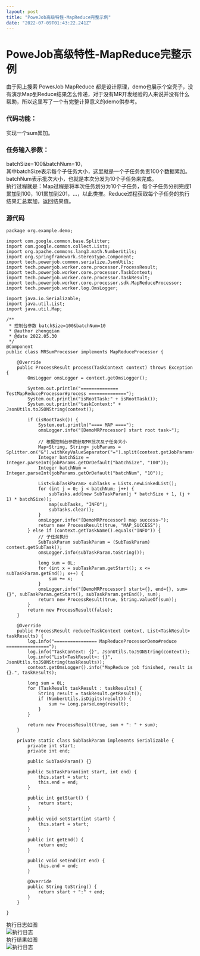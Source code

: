```yaml
---
layout: post
title: "PoweJob高级特性-MapReduce完整示例"
date: "2022-07-09T01:43:22.241Z"
---
```

PoweJob高级特性-MapReduce完整示例
=========================

由于网上搜索 PowerJob MapReduce 都是设计原理，demo也展示个空壳子，没有演示Map到Reduce结果怎么传递，对于没有MR开发经验的人来说并没有什么帮助，所以这里写了一个有完整计算意义的demo供参考。

### 代码功能：

实现一个sum累加。

### 任务输入参数：

batchSize=100&batchNum=10，  
其中batchSize表示每个子任务大小，这里就是一个子任务负责100个数据累加。  
batchNum表示批次大小，也就是本次分发为10个子任务来完成。  
执行过程就是：Map过程是将本次任务划分为10个子任务，每个子任务分别完成1累加到100，101累加到201，...，以此类推。Reduce过程获取每个子任务的执行结果汇总累加，返回结果值。

### 源代码

    package org.example.demo;
    
    import com.google.common.base.Splitter;
    import com.google.common.collect.Lists;
    import org.apache.commons.lang3.math.NumberUtils;
    import org.springframework.stereotype.Component;
    import tech.powerjob.common.serialize.JsonUtils;
    import tech.powerjob.worker.core.processor.ProcessResult;
    import tech.powerjob.worker.core.processor.TaskContext;
    import tech.powerjob.worker.core.processor.TaskResult;
    import tech.powerjob.worker.core.processor.sdk.MapReduceProcessor;
    import tech.powerjob.worker.log.OmsLogger;
    
    import java.io.Serializable;
    import java.util.List;
    import java.util.Map;
    
    /**
     * 控制台参数 batchSize=100&batchNum=10
     * @author zhengqian
     * @date 2022.05.30
     */
    @Component
    public class MRSumProcessor implements MapReduceProcessor {
    
        @Override
        public ProcessResult process(TaskContext context) throws Exception {
            OmsLogger omsLogger = context.getOmsLogger();
    
            System.out.println("============== TestMapReduceProcessor#process ==============");
            System.out.println("isRootTask:" + isRootTask());
            System.out.println("taskContext:" + JsonUtils.toJSONString(context));
    
            if (isRootTask()) {
                System.out.println("==== MAP ====");
                omsLogger.info("[DemoMRProcessor] start root task~");
    
                // 根据控制台参数获取MR批次及子任务大小
                Map<String, String> jobParams = Splitter.on("&").withKeyValueSeparator("=").split(context.getJobParams());
                Integer batchSize = Integer.parseInt(jobParams.getOrDefault("batchSize", "100"));
                Integer batchNum = Integer.parseInt(jobParams.getOrDefault("batchNum", "10"));
    
                List<SubTaskParam> subTasks = Lists.newLinkedList();
                for (int j = 0; j < batchNum; j++) {
                    subTasks.add(new SubTaskParam(j * batchSize + 1, (j + 1) * batchSize));
                    map(subTasks, "INFO");
                    subTasks.clear();
                }
                omsLogger.info("[DemoMRProcessor] map success~");
                return new ProcessResult(true, "MAP_SUCCESS");
            } else if (context.getTaskName().equals("INFO")) {
                // 子任务执行
                SubTaskParam subTaskParam = (SubTaskParam) context.getSubTask();
                omsLogger.info(subTaskParam.toString());
    
                long sum = 0L;
                for (int x = subTaskParam.getStart(); x <= subTaskParam.getEnd(); x++) {
                    sum += x;
                }
                omsLogger.info("[DemoMRProcessor] start={}, end={}, sum={}", subTaskParam.getStart(), subTaskParam.getEnd(), sum);
                return new ProcessResult(true, String.valueOf(sum));
            }
            return new ProcessResult(false);
        }
    
        @Override
        public ProcessResult reduce(TaskContext context, List<TaskResult> taskResults) {
            log.info("================ MapReduceProcessorDemo#reduce ================");
            log.info("TaskContext: {}", JsonUtils.toJSONString(context));
            log.info("List<TaskResult>: {}", JsonUtils.toJSONString(taskResults));
            context.getOmsLogger().info("MapReduce job finished, result is {}.", taskResults);
    
            long sum = 0L;
            for (TaskResult taskResult : taskResults) {
                String result = taskResult.getResult();
                if (NumberUtils.isDigits(result)) {
                    sum += Long.parseLong(result);
                }
            }
    
            return new ProcessResult(true, sum + ": " + sum);
        }
    
        private static class SubTaskParam implements Serializable {
            private int start;
            private int end;
    
            public SubTaskParam() {}
    
            public SubTaskParam(int start, int end) {
                this.start = start;
                this.end = end;
            }
    
            public int getStart() {
                return start;
            }
    
            public void setStart(int start) {
                this.start = start;
            }
    
            public int getEnd() {
                return end;
            }
    
            public void setEnd(int end) {
                this.end = end;
            }
    
            @Override
            public String toString() {
                return start + ":" + end;
            }
        }
    
    }
    
    
    

执行日志如图  
![执行日志](https://img2022.cnblogs.com/blog/504729/202207/504729-20220708185630955-1449889513.jpg)  
执行结果如图  
![执行日志](https://img2022.cnblogs.com/blog/504729/202207/504729-20220708185922997-1148806475.jpg)